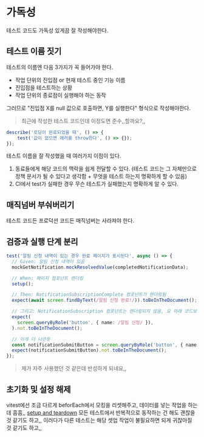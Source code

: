 # 가독성

테스트 코드도 가독성 있게끔 잘 작성해야한다.

## 테스트 이름 짓기

테스트의 이름엔 다음 3가지가 꼭 들어가야 한다.

- 작업 단위의 진입점 or 현재 테스트 중인 기능 이름
- 진입점을 테스트하는 상황
- 작업 단위의 종료점이 실행해야 하는 동작

그러므로 "진입점 X를 null 값으로 호출하면, Y를 실행한다" 형식으로 작성해야한다.

> 최근에 작성한 테스트 코드인데 이정도면 준수,,할까요?,,

```ts
describe('로딩이 완료되었을 때', () => {
    test('값이 없으면 에러를 throw한다', () => {});
});
```

테스트 이름을 잘 작성했을 때 여러가지 이점이 있다.

1. 동료들에게 해당 코드의 맥락을 쉽게 전달할 수 있다. (테스트 코드는 그 자체만으로 정책 문서가 될 수 있다고 생각함 + 무엇을 테스트 하는지 명확하게 할 수 있음)
2. CI에서 test가 실패한 경우 무슨 테스트가 실패했는지 명확하게 알 수 있다.

## 매직넘버 부숴버리기

테스트 코드든 프로덕션 코드든 매직넘버는 사라져야 한다.

## 검증과 실행 단계 분리

```ts
test('알림 신청 내역이 있는 경우 완료 페이지가 표시된다', async () => {
  // Given: 알림 신청 내역이 있음
  mockGetNotification.mockResolvedValue(completedNotificationData);

  // When: 페이지 컴포넌트 렌더링
  setup();

  // Then: NotificationSubscriptionComplete 컴포넌트가 렌더링됨
  expect(await screen.findByText(/알림 신청 완료!/)).toBeInTheDocument();

  // 그리고: NotificationSubscription 컴포넌트는 렌더링되지 않음, 요 아래 코드보단
  expect(
    screen.queryByRole('button', { name: /알림 신청/ }),
  ).not.toBeInTheDocument();

  // 이게 더 나은듯
  const notificationSubmitButton = screen.queryByRole('button', { name: /알림 신청/ });
  expect(notificationSubmitButton).not.toBeInTheDocument();
});
```

> 제가 자주 사용했던 것 같은데 반성하게 되네요,,

## 초기화 및 설정 해제

vitest에선 조금 다르게 beforEach에서 모킹을 리셋해주고, 데이터를 넣는 작업을 하는데 흠흠,,
[setup and teardown](https://vitest.dev/api/#setup-and-teardown)
모든 테스트에서 반복적으로 동작하는 건 해도 괜찮을 것 같기도 하고,, 이러다가 다른 테스트는 해당 셋업 작업이 불필요하면 되게 귀찮아질 것 같기도 하고,,
